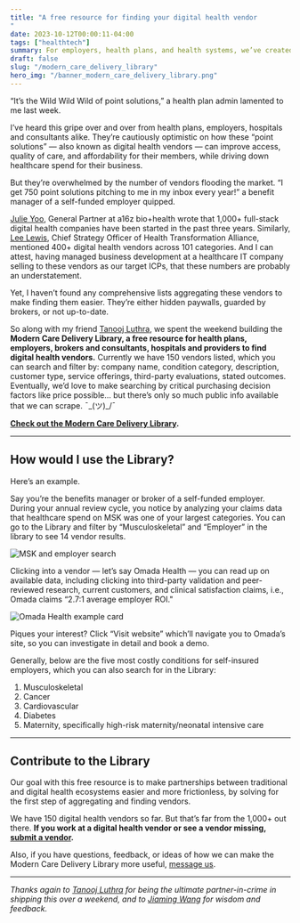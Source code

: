 ```yaml
---
title: "A free resource for finding your digital health vendor
"
date: 2023-10-12T00:00:11-04:00
tags: ["healthtech"]
summary: For employers, health plans, and health systems, we’ve created a free library of 150+ digital health vendors
draft: false
slug: "/modern_care_delivery_library"
hero_img: "/banner_modern_care_delivery_library.png"
---
```


“It’s the Wild Wild Wild of point solutions,” a health plan admin lamented to me last week. 

I’ve heard this gripe over and over from health plans, employers, hospitals and consultants alike. They’re cautiously optimistic on how these “point solutions” — also known as digital health vendors — can improve access, quality of care, and affordability for their members, while driving down healthcare spend for their business. 

But they’re overwhelmed by the number of vendors flooding the market. “I get 750 point solutions pitching to me in my inbox every year!” a benefit manager of a self-funded employer quipped.

[Julie Yoo](https://a16z.com/the-new-tech-stack-for-virtual-first-care-2/), General Partner at a16z bio+health wrote that 1,000+ full-stack digital health companies have been started in the past three years. Similarly, [Lee Lewis](https://collectivehealth.com/blog/insights/the-benefits-playbook-lee-lewis/), Chief Strategy Officer of Health Transformation Alliance, mentioned 400+ digital health vendors across 101 categories. And I can attest, having managed business development at a healthcare IT company selling to these vendors as our target ICPs, that these numbers are probably an understatement.

Yet, I haven’t found any comprehensive lists aggregating these vendors to make finding them easier. They’re either hidden paywalls, guarded by brokers, or not up-to-date. 

So along with my friend [Tanooj Luthra](https://www.linkedin.com/in/tanoojluthra/), we spent the weekend building the **Modern Care Delivery Library, a free resource for health plans, employers, brokers and consultants, hospitals and providers to find digital health vendors.** Currently we have 150 vendors listed, which you can search and filter by: company name, condition category, description, customer type, service offerings, third-party evaluations, stated outcomes. Eventually, we’d love to make searching by critical purchasing decision factors like price possible… but there’s only so much public info available that we can scrape. ¯\_(ツ)_/¯

**[Check out the Modern Care Delivery Library](http://www.moderncaredelivery.org/).**

---

## How would I use the Library?

Here’s an example. 

Say you’re the benefits manager or broker of a self-funded employer. During your annual review cycle, you notice by analyzing your claims data that healthcare spend on MSK was one of your largest categories. You can go to the Library and filter by “Musculoskeletal” and “Employer” in the library to see 14 vendor results. 

![MSK and employer search](/img/modern_care_delivery_msk.png)


Clicking into a vendor — let’s say Omada Health — you can read up on available data, including clicking into third-party validation and peer-reviewed research, current customers, and clinical satisfaction claims, i.e., Omada claims “2.7:1 average employer ROI."

![Omada Health example card](/img/modern_care_delivery_omada_health.png)

Piques your interest? Click “Visit website” which’ll navigate you to Omada’s site, so you can investigate in detail and book a demo.


Generally, below are the five most costly conditions for self-insured employers, which you can also search for in the Library:

1. Musculoskeletal
2. Cancer
3. Cardiovascular
4. Diabetes
5. Maternity, specifically high-risk maternity/neonatal intensive care

---

## Contribute to the Library

Our goal with this free resource is to make partnerships between traditional and digital health ecosystems easier and more frictionless, by solving for the first step of aggregating and finding vendors. 

We have 150 digital health vendors so far. But that’s far from the 1,000+ out there. **If you work at a digital health vendor or see a vendor missing, [submit a vendor](https://www.moderncaredelivery.org/?modal=submit).**

Also, if you have questions, feedback, or ideas of how we can make the Modern Care Delivery Library more useful, [message us](mailto:info@moderncaredelivery.org).

---

*Thanks again to [Tanooj Luthra](https://www.linkedin.com/in/tanoojluthra/) for being the ultimate partner-in-crime in shipping this over a weekend, and to [Jiaming Wang](https://www.linkedin.com/in/jiaming-wang1/) for wisdom and feedback.*